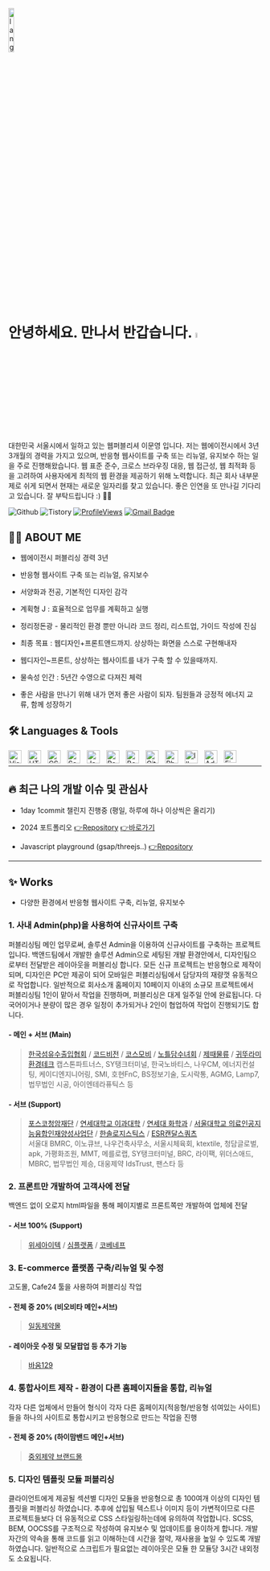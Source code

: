 <p align="left"><img width=15%" src="https://github.com/alansmathew/alansmathew/raw/master/lang.gif" alt="lang image here" /></p>

# 안녕하세요. 만나서 반갑습니다. <a href="https://www.gautamkrishnar.com/"><img src="https://media.giphy.com/media/hvRJCLFzcasrR4ia7z/giphy.gif" width="5%"></a>
대한민국 서울시에서 일하고 있는 웹퍼블리셔 이문영 입니다. 저는 웹에이전시에서 3년 3개월의 경력을 가지고 있으며, 반응형 웹사이트를 구축 또는 리뉴얼, 유지보수 하는 일을 주로 진행해왔습니다. 웹 표준 준수, 크로스 브라우징 대응, 웹 접근성, 웹 최적화 등을 고려하여 사용자에게 최적의 웹 환경을 제공하기 위해 노력합니다. 최근 회사 내부문제로 쉬게 되면서 현재는 새로운 일자리를 찾고 있습니다. 좋은 인연을 또 만나길 기다리고 있습니다. 잘 부탁드립니다 :) 🌸🍀

<!--
  <a href="https://moondinsk.tistory.com/"><img src="https://img.shields.io/badge/@moondinsk-ff5500?style=flat-square&amp;labelColor=ff5500&amp;logo=Tistory&amp;link=https://moondinsk.tistory.com/" alt="Tistory Badge"></a>
  <a href="https://test.com"><img src="https://img.shields.io/badge/@moondinsk-000000?style=flat-square&amp;labelColor=000000&amp;logo=Codepen&amp;link=https://test" alt="Codepen Badge"></a>
  <a href="http://hits.dwyl.com/moondinsk/moondinsk/moondinsk.svg?style=flat-square"><img src="https://hits.dwyl.com/moondinsk/moondinsk/moondinsk.svg?style=flat-square" alt="HitCount"></a>
  [![LinkedIn Badge](https://img.shields.io/badge/-@moondinsk-blue?style=social&logo=Linkedin&logoColor=blue&link=https://www.linkedin.com/in/moondinsk/)](https://www.linkedin.com/in/moondinsk/)
![Codepen](https://img.shields.io/static/v1?label=&message=@moondinsk&color=000000&logo=Codepen&logoColor=FFFFFF)
-->
![Github](https://img.shields.io/static/v1?label=&message=@moondinsk&color=000000&logo=Github&logoColor=FFFFFF)
![Tistory](https://img.shields.io/static/v1?label=&message=@moondinsk&color=ff5500&logo=Tistory&logoColor=FFFFFF)
[![ProfileViews](https://komarev.com/ghpvc/?username=moondinsk&color=blue&style=flat)](https://komarev.com/ghpvc/?username=moondinsk)
[![Gmail Badge](https://img.shields.io/badge/-@moondinsk-c14438?style=social&logo=Gmail&logoColor=red&link=mailto:email@moondinsk)](mailto:email@moondinsk)




## 👩‍💻 ABOUT ME
- 웹에이전시 퍼블리싱 경력 3년

- 반응형 웹사이트 구축 또는 리뉴얼, 유지보수

- 서양화과 전공, 기본적인 디자인 감각

- 계획형 J : 효율적으로 업무를 계획하고 실행

- 정리정돈광 - 물리적인 환경 뿐만 아니라 코드 정리, 리스트업, 가이드 작성에 진심

- 최종 목표 : 웹디자인+프론트앤드까지. 상상하는 화면을 스스로 구현해내자 
  
- 웹디자인~프론트, 상상하는 웹사이트를 내가 구축 할 수 있을때까지.
  
- 물속성 인간 : 5년간 수영으로 다져진 체력

- 좋은 사람을 만나기 위해 내가 먼저 좋은 사람이 되자. 팀원들과 긍정적 에너지 교류, 함께 성장하기
  


## 🛠 Languages & Tools
<!-- 간단 아이콘 버전 -->
<img align="left" alt="Visual Studio Code" width="26px" src="https://cdn.jsdelivr.net/gh/devicons/devicon/icons/vscode/vscode-original.svg" style="padding-right:10px;" />
<img align="left" alt="HTML5" width="26px" src="https://cdn.jsdelivr.net/gh/devicons/devicon/icons/html5/html5-original.svg" style="padding-right:10px;" />
<img align="left" alt="CSS3" width="26px" src="https://cdn.jsdelivr.net/gh/devicons/devicon/icons/css3/css3-original.svg" style="padding-right:10px;" />
<img align="left" alt="Sass" width="26px" src="https://cdn.jsdelivr.net/gh/devicons/devicon/icons/sass/sass-original.svg" style="padding-right:10px;" />
<img align="left" alt="JavaScript" width="26px" src="https://cdn.jsdelivr.net/gh/devicons/devicon/icons/javascript/javascript-original.svg" style="padding-right:10px;" />
<img align="left" alt="React" width="26px" src="https://cdn.jsdelivr.net/gh/devicons/devicon/icons/react/react-original.svg" style="padding-right:10px;" />
<img align="left" alt="Bootstrap" width="26px" src="https://cdn-icons-png.flaticon.com/512/5968/5968672.png" style="padding-right:10px;" />
<img align="left" alt="Github" width="26px" src="https://upload.wikimedia.org/wikipedia/commons/thumb/9/95/Font_Awesome_5_brands_github.svg/116px-Font_Awesome_5_brands_github.png" style="padding-right:10px;" />
<img align="left" alt="Photoshop" width="26px" src="https://upload.wikimedia.org/wikipedia/commons/thumb/2/20/Photoshop_CC_icon.png/615px-Photoshop_CC_icon.png" style="padding-right:10px;" />
<img align="left" alt="Illustrator" width="26px" src="https://upload.wikimedia.org/wikipedia/commons/thumb/6/66/Illustrator_CC_icon.png/492px-Illustrator_CC_icon.png" style="padding-right:10px;" />
<img align="left" alt="AdobeXD" width="26px" src="https://upload.wikimedia.org/wikipedia/commons/thumb/c/c2/Adobe_XD_CC_icon.svg/120px-Adobe_XD_CC_icon.svg.png" style="padding-right:10px;" />
<img align="left" alt="Figma" src="https://upload.wikimedia.org/wikipedia/commons/thumb/3/33/Figma-logo.svg/400px-Figma-logo.svg.png" style="height:25px;padding-right:10px;" />
<br><hr>

## 🔥 최근 나의 개발 이슈 및 관심사
- 1day 1commit 챌린지 진행중 (평일, 하루에 하나 이상씩은 올리기)
  
- 2024 포트폴리오 [👉Repository](https://github.com/moondinsk/portfolio) [👉바로가기](https://moondinsk1.dothome.co.kr)

- Javascript playground (gsap/threejs..) [👉Repository](https://github.com/moondinsk/playground)
<hr>  




## ✨ Works 
- 다양한 환경에서 반응형 웹사이트 구축, 리뉴얼, 유지보수


### 1. 사내 Admin(php)을 사용하여 신규사이트 구축
퍼블리싱팀 메인 업무로써, 솔루션 Admin을 이용하여 신규사이트를 구축하는 프로젝트입니다. 백앤드팀에서 개발한 솔루션 Admin으로 세팅된 개발 환경안에서, 디자인팀으로부터 전달받은 레이아웃을 퍼블리싱 합니다. 모든 신규 프로젝트는 반응형으로 제작이 되며, 디자인은 PC만 제공이 되어 모바일은 퍼블리싱팀에서 담당자의 재량껏 유동적으로 작업합니다. 일반적으로 회사소개 홈페이지 10페이지 이내의 소규모 프로젝트에서 퍼블리싱팀 1인이 맡아서 작업을 진행하며, 퍼블리싱은 대게 일주일 안에 완료됩니다. 다국어이거나 분량이 많은 경우 일정이 추가되거나 2인이 협업하여 작업이 진행되기도 합니다.

#### - 메인 + 서브 (Main)
> [한국섬유수출입협회](http://textra.or.kr/) / [코드비전](https://codevision.kr/) / [코스모비](https://www.cosmobee.co.kr) / [노틀담수녀회](http://www.notredame.or.kr/) / [제때물류](https://jette.co.kr/) / [귀뚜라미환경테크](https://kituramiet.com/) 
> 캡스톤파트너스, SY탱크터미널, 한국노바티스, 나우CM, 에너지컨설팅, 케이디엔지니어링, SMI, 호현FnC, BS정보기술, 도시락통, AGMG, Lamp7, 법무법인 시공, 아이엔테라퓨틱스 등


#### - 서브 (Support)
> [포스코청암재단](https://postf.org/) / [연세대학교 이과대학](http://scienceyonsei.kr/) / [연세대 화학과](https://chemyonsei.kr/) / [서울대학교 의료인공지능융합인재양성사업단](http://snuaimed.org/) / [한솔로지스틱스](https://www.hansollogistics.com/) / [ESR캔달스쿼츠](https://www.esrks-reit.com/) <br>
> 서울대 BMRC, 이노큐브, 나우건축사무소, 서울시체육회, ktextile, 청담글로벌, apk, 가평화조원, MMT, 메를로랩, SY탱크터미널, BRC, 라이팩, 위더스애드, MBRC, 법무법인 제승, 대웅제약 IdsTrust, 팬스타 등

<!-- 표 버전 
| 💪 **Role** | 🚀 **Projects** |
| - | - | 
| 메인 + 서브 100% (Main) | - 한국섬유수출입협회 http://textra.or.kr/ <br>- 코드비전 https://codevision.kr/ <br>- 노틀담수녀회 http://www.notredame.or.kr/ <br>- 제때물류 https://jette.co.kr/ <br>- 서울대학교 의료인공지능융합인재양성사업단 http://snuaimed.org/ <br>- 귀뚜라미환경테크 https://kituramiet.com/ <br>- 코스모비,  캡스톤파트너스, ktextra, 나우CM, 에너지컨설팅, 케이디엔지니어링, SMI, 호현FnC, BS정보기술, 법무법인 시공 등 | 
| 서브 100% <br>(Support) | <br>- 포스코청암재단 https://postf.org/ <br>- 연세대학교 이과대학 http://scienceyonsei.kr/ <br>- 한솔로지스틱스 https://www.hansollogistics.com/ <br>- ESR캔달스쿼츠 https://www.esrks-reit.com/  <br>- 서울시체육회, ktextile, 청담글로벌, apk, 가평화조원, MMT, SY탱크터미널, BRC, 라이팩, 위더스애드, MBRC 등 | --> 

### 2. 프론트만 개발하여 고객사에 전달
백엔드 없이 오로지 html파일을 통해 페이지별로 프론트쪽만 개발하여 업체에 전달

#### - 서브 100% (Support)
> [위세아이텍](http://www.wise.co.kr/) / [심플랫폼](https://www.simplatform.com/ko/index.html) / [코베네프](https://www.gobiztown.com/)
<!-- 표버전 
| 💪 **Role** | 🚀 **Projects** |
| - | - | 
| 서브 100% <br>(Support) | - 위세아이텍 http://www.wise.co.kr/ <br>- 코베네프 https://www.gobiztown.com/ | 
-->


 ### 3. E-commerce 플랫폼 구축/리뉴얼 및 수정
고도몰, Cafe24 툴을 사용하여 퍼블리싱 작업

#### - 전체 중 20% (비오비타 메인+서브) 
> [일동제약몰](https://www.ildongmall.co.kr/?brandName=biovita)
<!-- 
| 💪 **Role** | 🚀 **Projects** |
| - | - | 
| 전체 중 20% <br>(비오비타 메인+서브) | 일동제약몰 https://www.ildongmall.co.kr/?brandName=biovita | 
-->
#### - 레이아웃 수정 및 모달팝업 등 추가 기능 
> [바움129](https://www.baum129.com)

### 4. 통합사이트 제작 - 환경이 다른 홈페이지들을 통합, 리뉴얼
각자 다른 업체에서 만들어 형식이 각자 다른 홈페이지(적응형/반응형 섞여있는 사이트)들을 하나의 사이트로 통합시키고 반응형으로 만드는 작업을 진행

#### - 전체 중 20% (하이맘밴드 메인+서브)
> [중외제약 브랜드몰](https://jwbrand.co.kr/himomband/brand)
<!-- 
| 💪 **Role** | 🚀 **Projects** |
| - | - | 
| 전체 중 20% <br>(하이맘밴드 메인+서브) | 중외제약 브랜드몰 https://jwbrand.co.kr/himomband/brand | 
-->

 ### 5. 디자인 템플릿 모듈 퍼블리싱
 클라이언트에게 제공될 섹션별 디자인 모듈을 반응형으로 총 100여개 이상의 디자인 템플릿을 퍼블리싱 하였습니다. 추후에 삽입될 텍스트나 이미지 등이 가변적이므로 다른 프로젝트들보다 더 유동적으로 CSS 스타일링하는데에 유의하여 작업합니다. SCSS, BEM, OOCSS를 구조적으로 작성하여 유지보수 및 업데이트를 용이하게 합니다. 개발자간의 약속을 통해 코드를 읽고 이해하는데 시간을 절약, 재사용을 높일 수 있도록 개발하였습니다. 일반적으로 스크립트가 필요없는 레이아웃은 모듈 한 모듈당 3시간 내외정도 소요됩니다.


<!-- 2칸 상세 설명버전 (미완)
### - 주로 사용하는 언어들
| Languages | Level |
| - | - | 
| <img alt="HTML5" width="50px" src="https://cdn.jsdelivr.net/gh/devicons/devicon/icons/html5/html5-original.svg" /> | ![85%](https://progress-bar.dev/85) <br> - HTML5 [중급] 기본적인 마크업 가능하며 현재는 웹표준, 웹접근성, SEO에 관심을 가지며 완성도를 높여가는 과정 중에 있습니다. | 
| <img alt="CSS3" width="50px" src="https://cdn.jsdelivr.net/gh/devicons/devicon/icons/css3/css3-original.svg" /> | ![85%](https://progress-bar.dev/85) <br> - CSS3 [중급] 보통의 레이아웃 구성은 대체로 가능하며, 최근에는 script 없이 가볍게 css만으로 구현 가능한 애니메이션을 만들어보는 작업들을 하고 있습니다. | 
| <img alt="SCSS" width="50px" src="https://cdn.jsdelivr.net/gh/devicons/devicon/icons/sass/sass-original.svg" /> | ![50%](https://progress-bar.dev/50) <br> - SCSS [초중급] scss를 통해 좀더 간결하고 보편적인 css를 작성하여 생산성과 효율성을 높이는 과정 중에 있습니다. | 
| <img alt="JavaScript" width="50px" src="https://cdn.jsdelivr.net/gh/devicons/devicon/icons/javascript/javascript-original.svg" /> | ![50%](https://progress-bar.dev/50) <br> - JAVASCRIPT [초중급] 바닐라 js보다는 jquery가 더 친숙한 편이지만 읽고 수정이 가능한 편이며 활용가능한 방법에 대해 고민하고 있습니다. | 
| <img alt="Github" width="50px" src="https://user-images.githubusercontent.com/3369400/139447912-e0f43f33-6d9f-45f8-be46-2df5bbc91289.png" /> | ![70%](https://progress-bar.dev/70) <br> - GITHUB [중급] 기본적인 pull & push 관계를 이해하여 협업이 가능하나 branch에 대하여 조금 더 스터디가 필요🔥 | 

### - 그밖에 
<img align="left" alt="React" width="26px" src="https://cdn.jsdelivr.net/gh/devicons/devicon/icons/react/react-original.svg" style="padding-right:10px;" />
<img align="left" alt="Bootstrap" width="26px" src="https://cdn-icons-png.flaticon.com/512/5968/5968672.png" style="padding-right:10px;" />
<img align="left" alt="Photoshop" width="26px" src="https://upload.wikimedia.org/wikipedia/commons/thumb/2/20/Photoshop_CC_icon.png/615px-Photoshop_CC_icon.png" style="padding-right:10px;" />
<img align="left" alt="Illustrator" width="26px" src="https://upload.wikimedia.org/wikipedia/commons/thumb/6/66/Illustrator_CC_icon.png/492px-Illustrator_CC_icon.png" style="padding-right:10px;" />
<img align="left" alt="AdobeXD" width="26px" src="https://upload.wikimedia.org/wikipedia/commons/thumb/c/c2/Adobe_XD_CC_icon.svg/120px-Adobe_XD_CC_icon.svg.png" style="padding-right:10px;" />
<img align="left" alt="Figma" src="https://upload.wikimedia.org/wikipedia/commons/thumb/3/33/Figma-logo.svg/400px-Figma-logo.svg.png" style="height:25px;padding-right:10px;" />
-->

<!-- 5칸 아이콘버전 (미완)
| - | - | - | - | - | 
| - | - | - | - | - | 
| <img alt="HTML5" width="50px" src="https://cdn.jsdelivr.net/gh/devicons/devicon/icons/html5/html5-original.svg" />  <br>![80%](https://progress-bar.dev/80) | <img alt="HTML5" width="50px" style="padding-bottom:20px;" src="https://cdn.jsdelivr.net/gh/devicons/devicon/icons/html5/html5-original.svg" />  <br>![80%](https://progress-bar.dev/80)  | <img alt="CSS3" width="50px" src="https://cdn.jsdelivr.net/gh/devicons/devicon/icons/css3/css3-original.svg" />  <br>![80%](https://progress-bar.dev/80) | - | - | 

<p><img alt="Visual Studio Code" width="26px" src="https://cdn.jsdelivr.net/gh/devicons/devicon/icons/vscode/vscode-original.svg"/> <br></p>
<p</p>
<p><img align="left" alt="CSS3" width="26px" src="https://cdn.jsdelivr.net/gh/devicons/devicon/icons/css3/css3-original.svg" style="padding-right:10px;" />████████████████░░░   80 % <br> - CSS3 [중급] 보통의 레이아웃 구성은 대체로 가능하며, 최근에는 script 없이 가볍게 css만으로 구현 가능한 애니메이션을 만들어보는 작업들을 하고 있습니다.</p>
<p><img align="left" alt="Sass" width="26px" src="https://cdn.jsdelivr.net/gh/devicons/devicon/icons/sass/sass-original.svg" style="padding-right:10px;" />███████░░░░░░░░░░░░   40 % <br> - SCSS [중급] scss를 통해 좀더 간결하고 보편적인 css를 작성하여 생산성과 효율성을 높이는 과정 중에 있습니다.</p>
<p><img align="left" alt="JavaScript" width="26px" src="https://cdn.jsdelivr.net/gh/devicons/devicon/icons/javascript/javascript-original.svg" style="padding-right:10px;" />███████░░░░░░░░░░░░   40 % <br> - 바닐라 js보다는 jquery가 더 친숙한 편이지만 읽고 수정이 가능한 편이며 활용가능한 방법에 대해 고민하고 있습니다.</p>
<p><img align="left" alt="React" width="26px" src="https://cdn.jsdelivr.net/gh/devicons/devicon/icons/react/react-original.svg" style="padding-right:10px;" /></p>
<p><img align="left" alt="Bootstrap" width="26px" src="https://cdn-icons-png.flaticon.com/512/5968/5968672.png" style="padding-right:10px;" /></p>
<p><img align="left" alt="GitHub" width="26px" src="https://user-images.githubusercontent.com/3369400/139447912-e0f43f33-6d9f-45f8-be46-2df5bbc91289.png" style="padding-right:10px;" /></p>
<p><img align="left" alt="Photoshop" width="26px" src="https://upload.wikimedia.org/wikipedia/commons/thumb/2/20/Photoshop_CC_icon.png/615px-Photoshop_CC_icon.png" style="padding-right:10px;" /></p>
<p><img align="left" alt="Illustrator" width="26px" src="https://upload.wikimedia.org/wikipedia/commons/thumb/6/66/Illustrator_CC_icon.png/492px-Illustrator_CC_icon.png" style="padding-right:10px;" /></p>
<p><img align="left" alt="AdobeXD" width="26px" src="https://upload.wikimedia.org/wikipedia/commons/thumb/c/c2/Adobe_XD_CC_icon.svg/120px-Adobe_XD_CC_icon.svg.png" style="padding-right:10px;" /></p>
<p><img align="left" alt="Figma" src="https://upload.wikimedia.org/wikipedia/commons/thumb/3/33/Figma-logo.svg/400px-Figma-logo.svg.png" style="height:25px;padding-right:10px;" />
</p>
-->



<!-- Language Badges
 ![Html5](https://img.shields.io/static/v1?label=&message=Html5&color=E34F26&logo=Html5&logoColor=FFFFFF)
 ![Css3](https://img.shields.io/static/v1?label=&message=Css3&color=1572B6&logo=Css3&logoColor=FFFFFF) 
 ![JavaScript](https://img.shields.io/static/v1?label=&message=JavaScript&color=F7DF1E&logo=JavaScript&logoColor=FFFFFF)
 ![Jquery](https://img.shields.io/static/v1?label=&message=Jquery&color=0769AD&logo=Jquery&logoColor=FFFFFF) 
 ![Php](https://img.shields.io/static/v1?label=&message=Php&color=777BB4&logo=Php&logoColor=FFFFFF)
-->

 <!-- Etc Badges
[![wakatime](https://wakatime.com/badge/user/eafdbba4-cec2-4c99-8cd5-5fc36bb00274.svg)](https://wakatime.com/@eafdbba4-cec2-4c99-8cd5-5fc36bb00274)
[![LeetCode](https://img.shields.io/badge/dynamic/json?style=plastic&labelColor=black&color=%23ffa116&label=Solved&query=solvedOverTotal&url=https%3A%2F%2Fleetcode-badge.vercel.app%2Fapi%2Fusers%2Fashleymavericks&logo=leetcode&logoColor=yellow)](https://leetcode.com/ashleymavericks/)
[![ProfileViews](https://komarev.com/ghpvc/?username=gommylee&color=red&style=flat)](https://komarev.com/ghpvc/?username=gommylee)
-->

